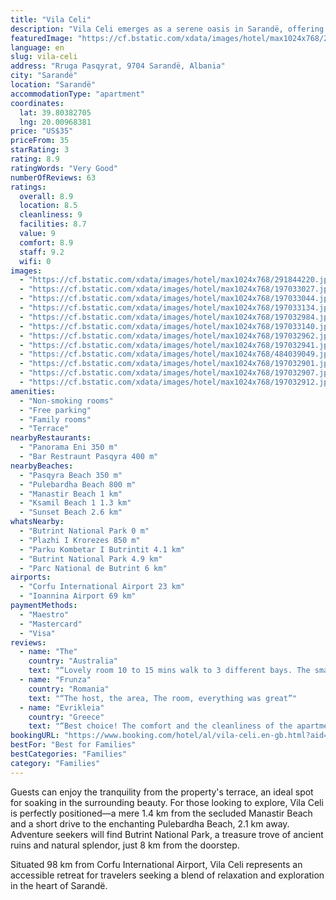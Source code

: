 ```yaml
---
title: "Vila Celi"
description: "Vila Celi emerges as a serene oasis in Sarandë, offering breathtaking sea views and a lush garden setting just a short stroll from the pristine Pasqyra Beach."
featuredImage: "https://cf.bstatic.com/xdata/images/hotel/max1024x768/291844220.jpg?k=81935b0af07bd9fab29b3ecc41cdfd1713c2edc606c27ab1352e43d3b8eea8c2&o=&hp=1"
language: en
slug: vila-celi
address: "Rruga Pasqyrat, 9704 Sarandë, Albania"
city: "Sarandë"
location: "Sarandë"
accommodationType: "apartment"
coordinates:
  lat: 39.80382705
  lng: 20.00968381
price: "US$35"
priceFrom: 35
starRating: 3
rating: 8.9
ratingWords: "Very Good"
numberOfReviews: 63
ratings:
  overall: 8.9
  location: 8.5
  cleanliness: 9
  facilities: 8.7
  value: 9
  comfort: 8.9
  staff: 9.2
  wifi: 0
images:
  - "https://cf.bstatic.com/xdata/images/hotel/max1024x768/291844220.jpg?k=81935b0af07bd9fab29b3ecc41cdfd1713c2edc606c27ab1352e43d3b8eea8c2&o=&hp=1"
  - "https://cf.bstatic.com/xdata/images/hotel/max1024x768/197033027.jpg?k=581e1e7db28aa7721ca75b9dd4ed4b7116d8a46bac5318703fe131524701c1c7&o=&hp=1"
  - "https://cf.bstatic.com/xdata/images/hotel/max1024x768/197033044.jpg?k=e344e5c4806606d0a0592c32a9c64fdbacb13f323109264110af209f439c715c&o=&hp=1"
  - "https://cf.bstatic.com/xdata/images/hotel/max1024x768/197033134.jpg?k=ad98f5933426752ae859a4bd1f9c0fb65001c35826906bdcb78e7fb74070a64a&o=&hp=1"
  - "https://cf.bstatic.com/xdata/images/hotel/max1024x768/197032984.jpg?k=085e6b36f38f32788862c19bd64fca43611aed0671ef5c702411dd0d7cdd41d9&o=&hp=1"
  - "https://cf.bstatic.com/xdata/images/hotel/max1024x768/197033140.jpg?k=cd2f93ab26ea1e945c0730de7c44ada1ee14218c1f2c6cc0219444e68d5ffcd1&o=&hp=1"
  - "https://cf.bstatic.com/xdata/images/hotel/max1024x768/197032962.jpg?k=7befb476667c204368c1c39058461deedea5c31fdb0100310b6ae19f6849ae69&o=&hp=1"
  - "https://cf.bstatic.com/xdata/images/hotel/max1024x768/197032941.jpg?k=a5061a5e46c0dc8fe74c72a94cfdcdb9b64f35d03919d825a9056995bc1f7f52&o=&hp=1"
  - "https://cf.bstatic.com/xdata/images/hotel/max1024x768/484039049.jpg?k=fd2eb0e81d21d7d0adf1cd3ea8946e16b7b20564fb1986c6cee7366b0a531570&o=&hp=1"
  - "https://cf.bstatic.com/xdata/images/hotel/max1024x768/197032901.jpg?k=ec12e26d87851e4d9c6f8052d6ad6b52d96e7eb5a9dd7d42b32661876304cf97&o=&hp=1"
  - "https://cf.bstatic.com/xdata/images/hotel/max1024x768/197032907.jpg?k=660509cf1b2f9a50ba6b1fb4c3a83f6b88b8e54b4b010d22e434bdf2579a1dd2&o=&hp=1"
  - "https://cf.bstatic.com/xdata/images/hotel/max1024x768/197032912.jpg?k=2d783e1ee2cc582288003658826be432289ea659121f8cba4d2e3e7565a2c469&o=&hp=1"
amenities:
  - "Non-smoking rooms"
  - "Free parking"
  - "Family rooms"
  - "Terrace"
nearbyRestaurants:
  - "Panorama Eni 350 m"
  - "Bar Restraunt Pasqyra 400 m"
nearbyBeaches:
  - "Pasqyra Beach 350 m"
  - "Pulebardha Beach 800 m"
  - "Manastir Beach 1 km"
  - "Ksamil Beach 1 1.3 km"
  - "Sunset Beach 2.6 km"
whatsNearby:
  - "Butrint National Park 0 m"
  - "Plazhi I Krorezes 850 m"
  - "Parku Kombetar I Butrintit 4.1 km"
  - "Butrint National Park 4.9 km"
  - "Parc National de Butrint 6 km"
airports:
  - "Corfu International Airport 23 km"
  - "Ioannina Airport 69 km"
paymentMethods:
  - "Maestro"
  - "Mastercard"
  - "Visa"
reviews:
  - name: "The"
    country: "Australia"
    text: "“Lovely room 10 to 15 mins walk to 3 different bays. The small bay to the right is the quietest and nicest. Very quiet area. A few small bars in the village for meals. No supermarkets only in ksamil. Good place to stay. My room didn't have...”"
  - name: "Frunza"
    country: "Romania"
    text: "“The host, the area, The room, everything was great”"
  - name: "Evrikleia"
    country: "Greece"
    text: "“Best choice! The comfort and the cleanliness of the apartment was excellent; you have everything you need. The location was perfect, close to the beach and both cities such as Sarand and Ksamil. The host very friendly and easy to talk to :) I...”"
bookingURL: "https://www.booking.com/hotel/al/vila-celi.en-gb.html?aid=8035640"
bestFor: "Best for Families"
bestCategories: "Families"
category: "Families"
---
```


Guests can enjoy the tranquility from the property's terrace, an ideal spot for soaking in the surrounding beauty. For those looking to explore, Vila Celi is perfectly positioned—a mere 1.4 km from the secluded Manastir Beach and a short drive to the enchanting Pulebardha Beach, 2.1 km away. Adventure seekers will find Butrint National Park, a treasure trove of ancient ruins and natural splendor, just 8 km from the doorstep.

Situated 98 km from Corfu International Airport, Vila Celi represents an accessible retreat for travelers seeking a blend of relaxation and exploration in the heart of Sarandë.